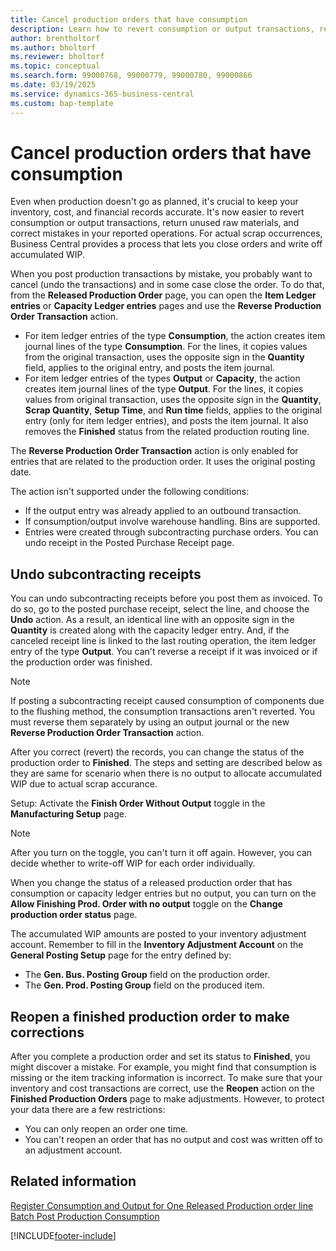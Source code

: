 ```yaml
---
title: Cancel production orders that have consumption
description: Learn how to revert consumption or output transactions, return unused raw materials, and correct mistakes in your reported operations.
author: brentholtorf
ms.author: bholtorf
ms.reviewer: bholtorf
ms.topic: conceptual
ms.search.form: 99000768, 99000779, 99000780, 99000866
ms.date: 03/19/2025
ms.service: dynamics-365-business-central
ms.custom: bap-template
---
```


# Cancel production orders that have consumption

Even when production doesn't go as planned, it's crucial to keep your inventory, cost, and financial records accurate. It's now easier to revert consumption or output transactions, return unused raw materials, and correct mistakes in your reported operations. For actual scrap occurrences, Business Central provides a process that lets you close orders and write off accumulated WIP.

When you post production transactions by mistake, you probably want to cancel (undo the transactions) and in some case close the order. To do that, from the **Released Production Order** page, you can open the **Item Ledger entries** or **Capacity Ledger entries** pages and use the **Reverse Production Order Transaction** action.

- For item ledger entries of the type **Consumption**, the action creates item journal lines of the type **Consumption**. For the lines, it copies values from the original transaction, uses the opposite sign in the **Quantity** field, applies to the original entry, and posts the item journal.
- For item ledger entries of the types **Output** or **Capacity**, the action creates item journal lines of the type **Output**. For the lines, it copies values from original transaction, uses the opposite sign in the **Quantity**, **Scrap Quantity**, **Setup Time**, and **Run time** fields, applies to the original entry (only for item ledger entries), and posts the item journal. It also removes the **Finished** status from the related production routing line.

The **Reverse Production Order Transaction** action is only enabled for entries that are related to the production order. It uses the original posting date.

The action isn't supported under the following conditions:

- If the output entry was already applied to an outbound transaction.
- If consumption/output involve warehouse handling. Bins are supported.
- Entries were created through subcontracting purchase orders. You can undo receipt in the Posted Purchase Receipt page.

## Undo subcontracting receipts

You can undo subcontracting receipts before you post them as invoiced. To do so, go to the posted purchase receipt, select the line, and choose the **Undo** action. As a result, an identical line with an opposite sign in the **Quantity** is created along with the capacity ledger entry. And, if the canceled receipt line is linked to the last routing operation, the item ledger entry of the type **Output**. You can't reverse a receipt if it was invoiced or if the production order was finished.

> [!NOTE]
> If posting a subcontracting receipt caused consumption of components due to the flushing method, the consumption transactions aren't reverted. You must reverse them separately by using an output journal or the new **Reverse Production Order Transaction** action.

After you correct (revert) the records, you can change the status of the production order to **Finished**. The steps and setting are described below as they are same for scenario when there is no output to allocate accumulated WIP due to actual scrap accurance.

Setup: Activate the **Finish Order Without Output** toggle in the **Manufacturing Setup** page.

> [!NOTE]
> After you turn on the toggle, you can't turn it off again. However, you can decide whether to write-off WIP for each order individually.

When you change the status of a released production order that has consumption or capacity ledger entries but no output, you can turn on the **Allow Finishing Prod. Order with no output** toggle on the **Change production order status** page. 

The accumulated WIP amounts are posted to your inventory adjustment account. Remember to fill in the **Inventory Adjustment Account** on the **General Posting Setup** page for the entry defined by:

- The **Gen. Bus. Posting Group** field on the production order.
- The **Gen. Prod. Posting Group** field on the produced item.

## Reopen a finished production order to make corrections

After you complete a production order and set its status to **Finished**, you might discover a mistake. For example, you might find that consumption is missing or the item tracking information is incorrect. To make sure that your inventory and cost transactions are correct, use the **Reopen** action on the **Finished Production Orders** page to make adjustments. However, to protect your data there are a few restrictions:

- You can only reopen an order one time.
- You can't reopen an order that has no output and cost was written off to an adjustment account.

## Related information

[Register Consumption and Output for One Released Production order line](production-how-to-register-consumption-and-output.md)  
[Batch Post Production Consumption](production-how-to-post-consumption.md)

[!INCLUDE[footer-include](includes/footer-banner.md)]
